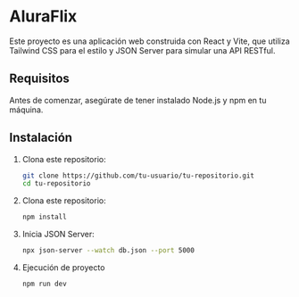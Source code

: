 # AluraFlix

Este proyecto es una aplicación web construida con React y Vite, que utiliza Tailwind CSS para el estilo y JSON Server para simular una API RESTful.

## Requisitos

Antes de comenzar, asegúrate de tener instalado Node.js y npm en tu máquina.

## Instalación

1. Clona este repositorio:

   ```bash
   git clone https://github.com/tu-usuario/tu-repositorio.git
   cd tu-repositorio
   ```

2. Clona este repositorio:

   ```bash
   npm install
   ```

3. Inicia JSON Server:

   ```bash
   npx json-server --watch db.json --port 5000
   ```

4. Ejecución de proyecto

   ```bash
   npm run dev
   ```
